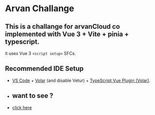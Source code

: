# Arvan Challange

## This is a challange for arvanCloud co implemented with Vue 3 + Vite + pinia + typescript.

it uses Vue 3 `<script setup>` SFCs.

## Recommended IDE Setup

- [VS Code](https://code.visualstudio.com/) + [Volar](https://marketplace.visualstudio.com/items?itemName=Vue.volar) (and disable Vetur) + [TypeScript Vue Plugin (Volar)](https://marketplace.visualstudio.com/items?itemName=Vue.vscode-typescript-vue-plugin).

- ## want to see ?
- [click here](https://arvan-challenge.vercel.app/)
